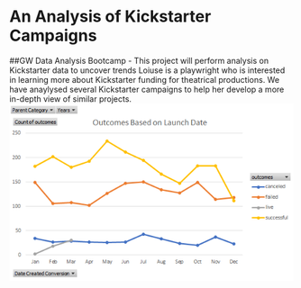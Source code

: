 # An Analysis of Kickstarter Campaigns
##GW Data Analysis Bootcamp - This project will perform analysis on Kickstarter data to uncover trends
Loiuse is a playwright who is interested in learning more about Kickstarter funding for theatrical productions. We have anaylysed several Kickstarter campaigns to help her develop a more in-depth view of similar projects.
![Does this work](https://raw.githubusercontent.com/ecost95/kickstarter-analysis/main/DA-Outcomebylaunchdate.png)

